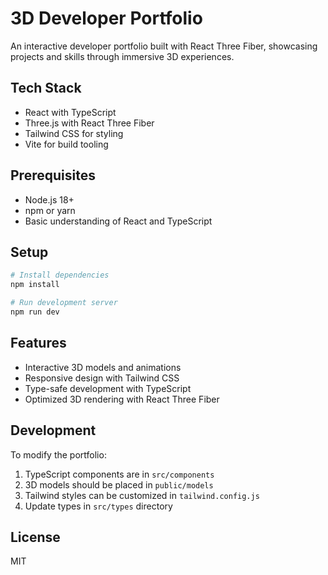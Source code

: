 # 3D Developer Portfolio

An interactive developer portfolio built with React Three Fiber, showcasing projects and skills through immersive 3D experiences.

## Tech Stack

- React with TypeScript
- Three.js with React Three Fiber
- Tailwind CSS for styling
- Vite for build tooling

## Prerequisites

- Node.js 18+
- npm or yarn
- Basic understanding of React and TypeScript

## Setup

```bash
# Install dependencies
npm install

# Run development server
npm run dev
```

## Features

- Interactive 3D models and animations
- Responsive design with Tailwind CSS
- Type-safe development with TypeScript
- Optimized 3D rendering with React Three Fiber

## Development

To modify the portfolio:

1. TypeScript components are in `src/components`
2. 3D models should be placed in `public/models`
3. Tailwind styles can be customized in `tailwind.config.js`
4. Update types in `src/types` directory

## License

MIT
